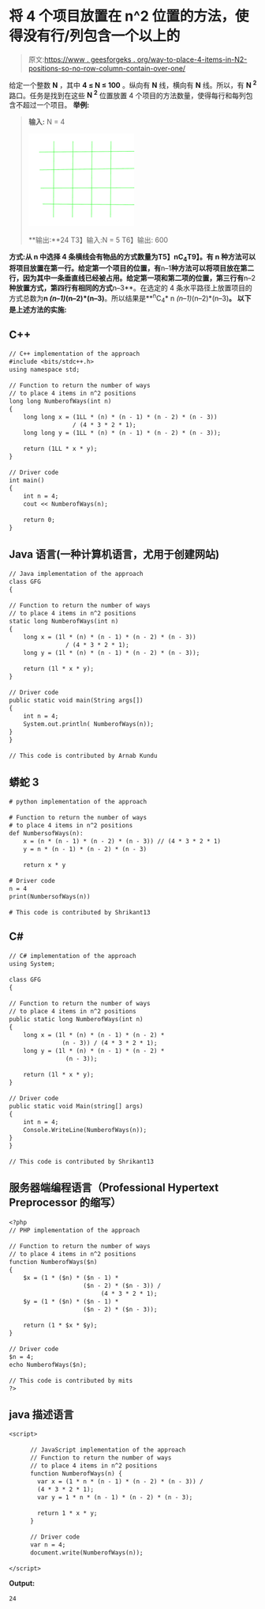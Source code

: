 # 将 4 个项目放置在 n^2 位置的方法，使得没有行/列包含一个以上的

> 原文:[https://www . geesforgeks . org/way-to-place-4-items-in-N2-positions-so-no-row-column-contain-over-one/](https://www.geeksforgeeks.org/ways-to-place-4-items-in-n2-positions-such-that-no-row-column-contains-more-than-one/)

给定一个整数 **N** ，其中 **4 ≤ N ≤ 100** 。纵向有 **N** 线，横向有 **N** 线。所以，有 **N <sup>2</sup>** 路口。任务是找到在这些 **N <sup>2</sup>** 位置放置 4 个项目的方法数量，使得每行和每列包含不超过一个项目。
**举例:**

> **输入:** N = 4
> 
> ![](img/0748a769cb4cf148778ffd18503f1378.png)
> 
> **输出:**24
> T3】输入:N = 5
> T6】输出: 600

**方式:**从 **n** 中选择 4 条横线会有物品的方式数量为**T5】nC<sub>4</sub>T9】。有 **n** 种方法可以将项目放置在第一行。给定第一个项目的位置，有**n–1**种方法可以将项目放在第二行，因为其中一条垂直线已经被占用。给定第一项和第二项的位置，第三行有**n–2**种放置方式，第四行有相同的方式**n–3**。在选定的 4 条水平路径上放置项目的方式总数为**n *(n–1)*(n–2)*(n–3)**。所以结果是**<sup>n</sup>C<sub>4</sub>* n *(n–1)*(n–2)*(n–3)**。
以下是上述方法的实施:** 

## C++

```
// C++ implementation of the approach
#include <bits/stdc++.h>
using namespace std;

// Function to return the number of ways
// to place 4 items in n^2 positions
long long NumberofWays(int n)
{
    long long x = (1LL * (n) * (n - 1) * (n - 2) * (n - 3))
                  / (4 * 3 * 2 * 1);
    long long y = (1LL * (n) * (n - 1) * (n - 2) * (n - 3));

    return (1LL * x * y);
}

// Driver code
int main()
{
    int n = 4;
    cout << NumberofWays(n);

    return 0;
}
```

## Java 语言(一种计算机语言，尤用于创建网站)

```
// Java implementation of the approach
class GFG
{

// Function to return the number of ways
// to place 4 items in n^2 positions
static long NumberofWays(int n)
{
    long x = (1l * (n) * (n - 1) * (n - 2) * (n - 3))
                / (4 * 3 * 2 * 1);
    long y = (1l * (n) * (n - 1) * (n - 2) * (n - 3));

    return (1l * x * y);
}

// Driver code
public static void main(String args[])
{
    int n = 4;
    System.out.println( NumberofWays(n));
}
}

// This code is contributed by Arnab Kundu
```

## 蟒蛇 3

```
# python implementation of the approach

# Function to return the number of ways
# to place 4 items in n^2 positions
def NumbersofWays(n):
    x = (n * (n - 1) * (n - 2) * (n - 3)) // (4 * 3 * 2 * 1)
    y = n * (n - 1) * (n - 2) * (n - 3)

    return x * y

# Driver code
n = 4
print(NumbersofWays(n))

# This code is contributed by Shrikant13
```

## C#

```
// C# implementation of the approach
using System;

class GFG
{

// Function to return the number of ways
// to place 4 items in n^2 positions
public static long NumberofWays(int n)
{
    long x = (1l * (n) * (n - 1) * (n - 2) *
               (n - 3)) / (4 * 3 * 2 * 1);
    long y = (1l * (n) * (n - 1) * (n - 2) *
                (n - 3));

    return (1l * x * y);
}

// Driver code
public static void Main(string[] args)
{
    int n = 4;
    Console.WriteLine(NumberofWays(n));
}
}

// This code is contributed by Shrikant13
```

## 服务器端编程语言（Professional Hypertext Preprocessor 的缩写）

```
<?php
// PHP implementation of the approach

// Function to return the number of ways
// to place 4 items in n^2 positions
function NumberofWays($n)
{
    $x = (1 * ($n) * ($n - 1) *
                     ($n - 2) * ($n - 3)) /
                          (4 * 3 * 2 * 1);
    $y = (1 * ($n) * ($n - 1) *
                     ($n - 2) * ($n - 3));

    return (1 * $x * $y);
}

// Driver code
$n = 4;
echo NumberofWays($n);

// This code is contributed by mits
?>
```

## java 描述语言

```
<script>

      // JavaScript implementation of the approach
      // Function to return the number of ways
      // to place 4 items in n^2 positions
      function NumberofWays(n) {
        var x = (1 * n * (n - 1) * (n - 2) * (n - 3)) /
        (4 * 3 * 2 * 1);
        var y = 1 * n * (n - 1) * (n - 2) * (n - 3);

        return 1 * x * y;
      }

      // Driver code
      var n = 4;
      document.write(NumberofWays(n));

</script>
```

**Output:** 

```
24
```